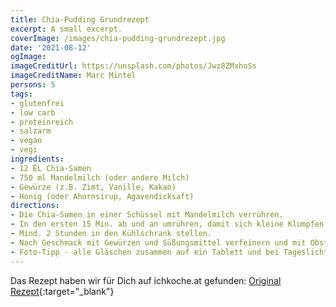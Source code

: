 ```yaml
---
title: Chia-Pudding Grundrezept
excerpt: A small excerpt.
coverImage: /images/chia-pudding-grundrezept.jpg
date: '2021-08-12'
ogImage:
imageCreditUrl: https://unsplash.com/photos/Jwz8ZMxhoSs
imageCreditName: Marc Mintel
persons: 5
tags:
- glutenfrei
- low carb
- proteinreich
- salzarm
- vegan
- vegi
ingredients:
- 12 EL Chia-Samen
- 750 ml Mandelmilch (oder andere Milch)
- Gewürze (z.B. Zimt, Vanille, Kakao)
- Honig (oder Ahornsirup, Agavendicksaft)
directions:
- Die Chia-Samen in einer Schüssel mit Mandelmilch verrühren.
- In den ersten 15 Min. ab und an umrühren, damit sich kleine Klumpfen bilden.
- Mind. 2 Stunden in den Kühlschrank stellen.
- Nach Geschmack mit Gewürzen und Süßungsmittel verfeinern und mit Obst, Haferflocken, Nüssen ergänzen oder einfach so genießen.
- Foto-Tipp - alle Gläschen zusammen auf ein Tablett und bei Tageslicht fotografieren.
---
```

Das Rezept haben wir für Dich auf ichkoche.at gefunden: [Original Rezept](
https://www.ichkoche.at/chia-pudding-grundrezept-rezept-221685){:target="_blank"}
